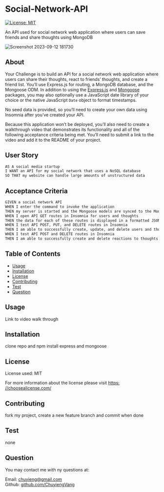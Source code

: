 # Social-Network-API

[![License: MIT](https://img.shields.io/badge/License-MIT-yellow.svg)](https://opensource.org/licenses/MIT)

An API used for social network web application where users can save friends and share thoughts using MongoDB

![Screenshot 2023-09-12 181730](https://github.com/ChuyiengVang/Tech-Blog/assets/124082784/aeaefcaa-8845-4794-8ea6-541bd06bd157)

## About

Your Challenge is to build an API for a social network web application where users can share their thoughts, react to friends’ thoughts, and create a friend list. You’ll use Express.js for routing, a MongoDB database, and the Mongoose ODM. In addition to using the [Express.js](https://www.npmjs.com/package/express) and [Mongoose](https://www.npmjs.com/package/mongoose) packages, you may also optionally use a JavaScript date library of your choice or the native JavaScript `Date` object to format timestamps.

No seed data is provided, so you’ll need to create your own data using Insomnia after you’ve created your API.

Because this application won’t be deployed, you’ll also need to create a walkthrough video that demonstrates its functionality and all of the following acceptance criteria being met. You’ll need to submit a link to the video and add it to the README of your project.

## User Story

```md
AS A social media startup
I WANT an API for my social network that uses a NoSQL database
SO THAT my website can handle large amounts of unstructured data
```

## Acceptance Criteria

```md
GIVEN a social network API
WHEN I enter the command to invoke the application
THEN my server is started and the Mongoose models are synced to the MongoDB database
WHEN I open API GET routes in Insomnia for users and thoughts
THEN the data for each of these routes is displayed in a formatted JSON
WHEN I test API POST, PUT, and DELETE routes in Insomnia
THEN I am able to successfully create, update, and delete users and thoughts in my database
WHEN I test API POST and DELETE routes in Insomnia
THEN I am able to successfully create and delete reactions to thoughts and add and remove friends to a user’s friend list
```

  ## Table of Contents
  
  * [Usage](#usage)
  * [Installation](#installation)
  * [License](#license)
  * [Contributing](#contributing)
  * [Test](#test)
  * [Question](#question)

  ## Usage

  Link to video walk through
  
   
  ## Installation

  clone repo and npm install express and mongoose
  ## License

  License used: MIT

  For more information about the license please visit [https: //choosealicense.com/](https://choosealicense.com/)
  
  ## Contributing
  
  fork my project, create a new feature branch and commit when done
  
  ## Test
  
  none
  
  ## Question

  You may contact me with ny questions at:
  
  Email: [chuyieng@gmail.com	](chuyieng@gmail.com	)<br>
  Github: [github.com/ChuyiengVang](https://github.com/ChuyiengVang)
